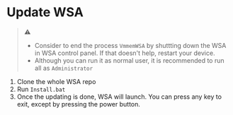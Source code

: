 # Update WSA

> :warning:
>
> - Consider to end the process `VmmemWSA` by shuttting down the WSA in WSA control panel. If that doesn't help, restart your device.
> - Although you can run it as normal user, it is recommended to run all as `Administrator`

1. Clone the whole WSA repo
2. Run `Install.bat`
3. Once the updating is done, WSA will launch. You can press any key to exit, except by pressing the power button.
